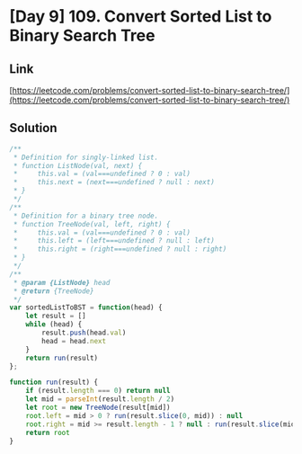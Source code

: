 # [Day 9] 109. Convert Sorted List to Binary Search Tree

<a name="LiAtp"></a>
## Link
[https://leetcode.com/problems/convert-sorted-list-to-binary-search-tree/](https://leetcode.com/problems/convert-sorted-list-to-binary-search-tree/)
<a name="zsRAi"></a>
## Solution
```javascript
/**
 * Definition for singly-linked list.
 * function ListNode(val, next) {
 *     this.val = (val===undefined ? 0 : val)
 *     this.next = (next===undefined ? null : next)
 * }
 */
/**
 * Definition for a binary tree node.
 * function TreeNode(val, left, right) {
 *     this.val = (val===undefined ? 0 : val)
 *     this.left = (left===undefined ? null : left)
 *     this.right = (right===undefined ? null : right)
 * }
 */
/**
 * @param {ListNode} head
 * @return {TreeNode}
 */
var sortedListToBST = function(head) {
    let result = []
    while (head) {
        result.push(head.val)
        head = head.next
    }
    return run(result)
};

function run(result) {
    if (result.length === 0) return null
    let mid = parseInt(result.length / 2)
    let root = new TreeNode(result[mid])
    root.left = mid > 0 ? run(result.slice(0, mid)) : null
    root.right = mid >= result.length - 1 ? null : run(result.slice(mid + 1))
    return root
}
```


